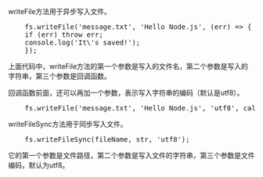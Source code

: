 writeFile方法用于异步写入文件。
<pre>
    fs.writeFile('message.txt', 'Hello Node.js', (err) => {
    if (err) throw err;
    console.log('It\'s saved!');
    });
</pre>
上面代码中，writeFile方法的第一个参数是写入的文件名，第二个参数是写入的字符串，第三个参数是回调函数。

回调函数前面，还可以再加一个参数，表示写入字符串的编码（默认是utf8）。
<pre>
    fs.writeFile('message.txt', 'Hello Node.js', 'utf8', callback);
</pre>

writeFileSync方法用于同步写入文件。
<pre>
    fs.writeFileSync(fileName, str, 'utf8');
</pre>
它的第一个参数是文件路径，第二个参数是写入文件的字符串，第三个参数是文件编码，默认为utf8。